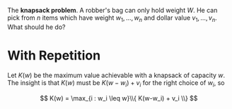 The **knapsack problem**. A robber's bag can only hold weight $W$. He can pick from $n$ items which have weight $w_1, \dots, w_n$ and dollar value $v_1, \dots, v_n$. What should he do?

# With Repetition

Let $K(w)$ be the maximum value achievable with a knapsack of capacity $w$. The insight is that $K(w)$ must be $K(w - w_i) + v_i$ for the right choice of $w_i$, so

$$
K(w) = \max_{i : w_i \leq w}\\{ K(w-w_i) + v_i \\}
$$